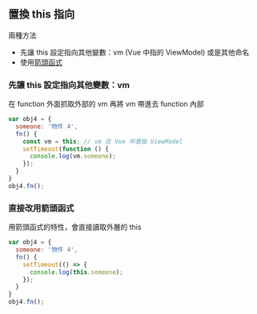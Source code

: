 ## 置換 this 指向
兩種方法
- 先讓 this 設定指向其他變數：vm (Vue 中指的 ViewModel) 或是其他命名
- 使用[箭頭函式](箭頭函式.md)

### 先讓 this 設定指向其他變數：vm 
在 function 外面抓取外部的 vm
再將 vm 帶進去 function 內部
```js
var obj4 = {
  someone: '物件 4',
  fn() {
    const vm = this; // vm 在 Vue 中意指 ViewModel
    setTimeout(function () {
      console.log(vm.someone);
    });
  }
}
obj4.fn();
```

### 直接改用箭頭函式
用箭頭函式的特性，會直接讀取外層的 this
```js 
var obj4 = {
  someone: '物件 4',
  fn() {
    setTimeout(() => {
      console.log(this.someone);
    });
  }
}
obj4.fn();
```
